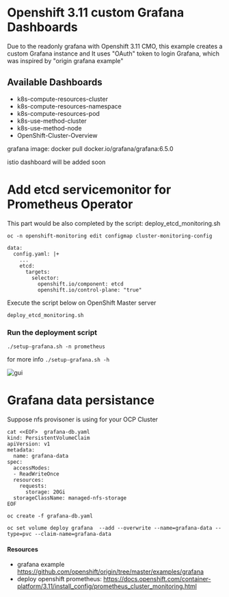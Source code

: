 # Openshift 3.11 custom Grafana Dashboards

Due to the readonly grafana with Openshift 3.11 CMO, this example creates a custom Grafana instance and It uses "OAuth" token to login Grafana,
which was inspired by "origin grafana example"

## Available Dashboards
- k8s-compute-resources-cluster
- k8s-compute-resources-namespace
- k8s-compute-resources-pod
- k8s-use-method-cluster
- k8s-use-method-node
- OpenShift-Cluster-Overview

grafana image: docker pull docker.io/grafana/grafana:6.5.0

istio dashboard will be added soon

# Add etcd servicemonitor for Prometheus Operator

This part would be also completed by the script: deploy_etcd_monitoring.sh
```
oc -n openshift-monitoring edit configmap cluster-monitoring-config

data:
  config.yaml: |+
    ...
    etcd:
      targets:
        selector:
          openshift.io/component: etcd
          openshift.io/control-plane: "true"
```
Execute the script below on OpenShift Master server

```
deploy_etcd_monitoring.sh

```

### Run the deployment script
``` 
./setup-grafana.sh -n prometheus

```
for more info ```./setup-grafana.sh -h```

![gui](https://github.com/zhangchl007/OpenShift3.11-Custom-Grafana/blob/master/archive/img2.png)

# Grafana data persistance

Suppose nfs provisoner is using for your OCP Cluster

```
cat <<EOF>  grafana-db.yaml
kind: PersistentVolumeClaim
apiVersion: v1
metadata:
  name: grafana-data
spec:
  accessModes:
  - ReadWriteOnce
  resources:
    requests:
      storage: 20Gi
  storageClassName: managed-nfs-storage
EOF

oc create -f grafana-db.yaml

oc set volume deploy grafana  --add --overwrite --name=grafana-data --type=pvc --claim-name=grafana-data

````

#### Resources 
- grafana example https://github.com/openshift/origin/tree/master/examples/grafana
- deploy openshift prometheus: https://docs.openshift.com/container-platform/3.11/install_config/prometheus_cluster_monitoring.html
